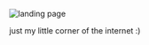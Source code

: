 ![landing page](https://github.com/quinnha/portfolio/blob/main/public/static/readme_img.PNG)

just my little corner of the internet :)
